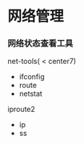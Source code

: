 # 网络管理

### 网络状态查看工具

net-tools( < center7)

- ifconfig
- route
- netstat

iproute2

- ip
- ss





